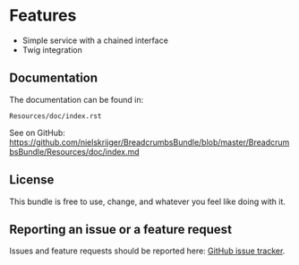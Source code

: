 Features
========

- Simple service with a chained interface
- Twig integration

Documentation
-------------

The documentation can be found in:

    Resources/doc/index.rst

See on GitHub: https://github.com/nielskrijger/BreadcrumbsBundle/blob/master/BreadcrumbsBundle/Resources/doc/index.md

License
-------

This bundle is free to use, change, and whatever you feel like doing with it.

Reporting an issue or a feature request
---------------------------------------

Issues and feature requests should be reported here: [GitHub issue tracker](https://github.com/nielskrijger/ICEBreadcrumbsBundle/issues).
